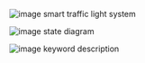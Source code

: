 ![image](https://user-images.githubusercontent.com/113822588/206065056-41c1f5fe-7dd2-41d2-87f7-b01f30017238.png)
smart traffic light system

![image](https://user-images.githubusercontent.com/113822588/206210578-8e6b19c2-3ae2-4459-8552-cf2786d756c3.png)
state diagram

![image](https://user-images.githubusercontent.com/113822588/206223791-c76e1572-7b9a-4466-93b0-9632aaec0237.png)
keyword description
